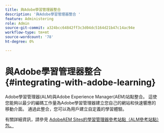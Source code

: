 ```yaml
---
title: 與Adobe學習管理器整合
description: '與Adobe學習管理器整合 '
feature: Administering
role: Admin
source-git-commit: a324bcc64842ff3c3d04dc5164d21b47c14ac94e
workflow-type: tm+mt
source-wordcount: '78'
ht-degree: 0%

---
```


# 與Adobe學習管理器整合{#integrating-with-adobe-learning}

Adobe學習管理器(ALM)與Adobe Experience Manager(AEM)站點整合。 這使您能夠以最少的編碼工作量為Adobe學習管理器建立您自己的網站和快速響應的移動介面。 通過此整合，您可以為用戶建立自定義的學習體驗。

有關詳細資訊，請參見 [AdobeAEM Sites的學習管理器參考站點（ALM參考站點）包。](https://helpx.adobe.com/learning-manager/adobe-learning-manager-integration-aem.html)
